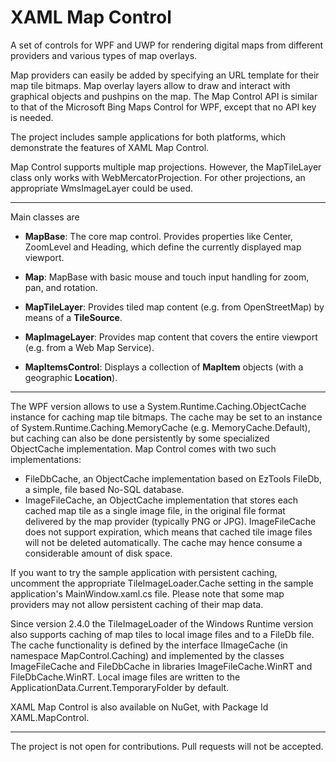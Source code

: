 # XAML Map Control

A set of controls for WPF and UWP for rendering digital maps from different providers and various types of map overlays.

Map providers can easily be added by specifying an URL template for their map tile bitmaps. 
Map overlay layers allow to draw and interact with graphical objects and pushpins on the map.
The Map Control API is similar to that of the Microsoft Bing Maps Control for WPF, except that no API key is needed.

The project includes sample applications for both platforms, which demonstrate the features of XAML Map Control.

Map Control supports multiple map projections. However, the MapTileLayer class only works with WebMercatorProjection.
For other projections, an appropriate WmsImageLayer could be used.

---

Main classes are

- **MapBase**: The core map control. Provides properties like Center, ZoomLevel and Heading, which
define the currently displayed map viewport.

- **Map**: MapBase with basic mouse and touch input handling for zoom, pan, and rotation.

- **MapTileLayer**: Provides tiled map content (e.g. from OpenStreetMap) by means of a **TileSource**.

- **MapImageLayer**: Provides map content that covers the entire viewport (e.g. from a Web Map Service).

- **MapItemsControl**: Displays a collection of **MapItem** objects (with a geographic **Location**).

---

The WPF version allows to use a System.Runtime.Caching.ObjectCache instance for caching map tile bitmaps.
The cache may be set to an instance of System.Runtime.Caching.MemoryCache (e.g. MemoryCache.Default),
but caching can also be done persistently by some specialized ObjectCache implementation.
Map Control comes with two such implementations:
* FileDbCache, an ObjectCache implementation based on EzTools FileDb, a simple, file based No-SQL database.
* ImageFileCache, an ObjectCache implementation that stores each cached map tile as a single image file,
in the original file format delivered by the map provider (typically PNG or JPG).
ImageFileCache does not support expiration, which means that cached tile image files will not be deleted automatically.
The cache may hence consume a considerable amount of disk space.

If you want to try the sample application with persistent caching, uncomment the appropriate TileImageLoader.Cache
setting in the sample application's MainWindow.xaml.cs file. Please note that some map providers may not allow
persistent caching of their map data.

Since version 2.4.0 the TileImageLoader of the Windows Runtime version also supports caching of map tiles to local image
files and to a FileDb file. The cache functionality is defined by the interface IImageCache (in namespace MapControl.Caching)
and implemented by the classes ImageFileCache and FileDbCache in libraries ImageFileCache.WinRT and FileDbCache.WinRT.
Local image files are written to the  ApplicationData.Current.TemporaryFolder by default.

XAML Map Control is also available on NuGet, with Package Id XAML.MapControl.

---

The project is not open for contributions. Pull requests will not be accepted.
